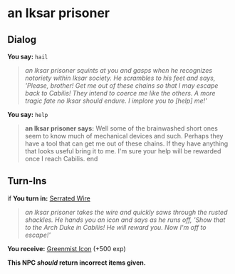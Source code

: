 # an Iksar prisoner
## Dialog

**You say:** `hail`



>*an Iksar prisoner squints at you and gasps when he recognizes notoriety within Iksar society. He scrambles to his feet and says, 'Please, brother! Get me out of these chains so that I may escape back to Cabilis! They intend to coerce me like the others. A more tragic fate no Iksar should endure. I implore you to [help] me!'*

**You say:** `help`



>**an Iksar prisoner says:** Well some of the brainwashed short ones seem to know much of mechanical devices and such. Perhaps they have a tool that can get me out of these chains. If they have anything that looks useful bring it to me. I'm sure your help will be rewarded once I reach Cabilis.
end

## Turn-Ins





if **You turn in:** [Serrated Wire](/item/14812)


>*an Iksar prisoner  takes the wire and quickly saws through the rusted shackles. He hands you an icon and says as he runs off, 'Show that to the Arch Duke in Cabilis! He will reward you. Now I'm off to escape!'*


 **You receive:**  [Greenmist Icon](/item/14814) (+500 exp)

**This NPC *should* return incorrect items given.**

